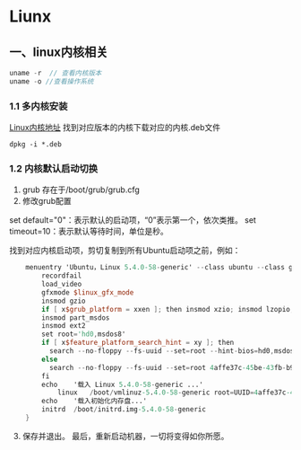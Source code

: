 # Liunx

## 一、linux内核相关
```v
uname -r  // 查看内核版本
uname -o //查看操作系统

```
### 1.1 多内核安装

[Linux内核地址](https://kernel.ubuntu.com/~kernel-ppa/mainline/)
找到对应版本的内核下载对应的内核.deb文件
```shell
dpkg -i *.deb
```
### 1.2 内核默认启动切换
1. grub 存在于/boot/grub/grub.cfg
2. 修改grub配置

set default="0"：表示默认的启动项，“0”表示第一个，依次类推。
set timeout=10：表示默认等待时间，单位是秒。

找到对应内核启动项，剪切复制到所有Ubuntu启动项之前，例如：
```v
	menuentry 'Ubuntu，Linux 5.4.0-58-generic' --class ubuntu --class gnu-linux --class gnu --class os $menuentry_id_option 'gnulinux-5.4.0-58-generic-advanced-4affe37c-45be-43fb-b997-0c6e21a04a44' {
		recordfail
		load_video
		gfxmode $linux_gfx_mode
		insmod gzio
		if [ x$grub_platform = xxen ]; then insmod xzio; insmod lzopio; fi
		insmod part_msdos
		insmod ext2
		set root='hd0,msdos8'
		if [ x$feature_platform_search_hint = xy ]; then
		  search --no-floppy --fs-uuid --set=root --hint-bios=hd0,msdos8 --hint-efi=hd0,msdos8 --hint-baremetal=ahci0,msdos8  4affe37c-45be-43fb-b997-0c6e21a04a44
		else
		  search --no-floppy --fs-uuid --set=root 4affe37c-45be-43fb-b997-0c6e21a04a44
		fi
		echo	'载入 Linux 5.4.0-58-generic ...'
	        linux	/boot/vmlinuz-5.4.0-58-generic root=UUID=4affe37c-45be-43fb-b997-0c6e21a04a44 ro  quiet splash $vt_handoff
		echo	'载入初始化内存盘...'
		initrd	/boot/initrd.img-5.4.0-58-generic
	}
```
3. 保存并退出。
最后，重新启动机器，一切将变得如你所愿。

### 
